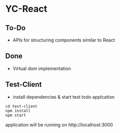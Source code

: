 # YC-React

## To-Do

- APIs for structuring components similar to React

## Done

- Virtual dom implementation

## Test-Client

- install dependencies & start test todo applcation

```
cd test-client
npm install
npm start
```

application will be running on http://localhost:3000
